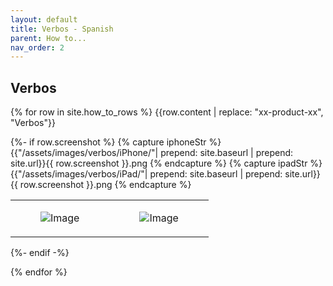 ```yaml
---
layout: default
title: Verbos - Spanish
parent: How to...
nav_order: 2
---
```

<h2>Verbos</h2>

{% for row in site.how_to_rows %}
{{row.content | replace: "xx-product-xx", "Verbos"}}

{%- if row.screenshot %}
{% capture iphoneStr %} {{"/assets/images/verbos/iPhone/"| prepend: site.baseurl | prepend: site.url}}{{ row.screenshot  }}.png {% endcapture %}
{% capture ipadStr %} {{"/assets/images/verbos/iPad/"| prepend: site.baseurl | prepend: site.url}}{{ row.screenshot  }}.png {% endcapture %}
<table>
<tbody>
	<tr>
		<td class = "iphone">
			<figure >
				<img class="iphone"  src="{{ iphoneStr }}" alt="Image" />
			</figure>
		</td>
		<td  class = "ipad">
			<figure>
				<img class="ipad"  src="{{ ipadStr }}" alt="Image" />
			</figure>
		</td>
	</tr>
</tbody>
</table>
{%- endif -%}

{% endfor %}


